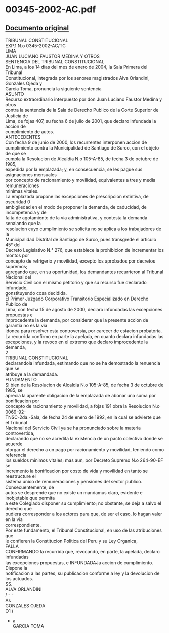 
00345-2002-AC.pdf
=================
  
[Documento original](https://tc.gob.pe/jurisprudencia/2004/00345-2002-AC.pdf)  
---  
TRIBUNAL CONSTITUCIONAL  
EXP.1 N.o 0345-2002-AC/TC  
LIMA  
JUAN LUCIANO FAUSTOR MEDINA Y OTROS  
SENTENCIA DEL TRIBUNAL CONSTITUCIONAL  
En Lima, a los 14 dias del mes de enero de 2004, la Sala Primera del Tribunal  
Constitucional, integrada por los senores magistrados Alva Orlandini, Gonzales Ojeda y  
Garcia Toma, pronuncia la siguiente sentencia  
ASUNTO  
Recurso extraordinario interpuesto por don Juan Luciano Faustor Medina y otros  
contra la sentencia de la Sala de Derecho Publico de la Corte Superior de Justicia de  
Lima, de fojas 407, su fecha 6 de julio de 2001, que declaro infundada la accion de  
cumplimiento de autos.  
ANTECEDENTES  
Con fecha 9 de junio de 2000, los recurrentes interponen accion de  
cumplimiento contra la Municipalidad de Santiago de Surco, con el objeto de que se  
cumpla la Resolucion de Alcaldia N.o 105-A-85, de fecha 3 de octubre de 1985,  
expedida por la emplazada; y, en consecuencia, se les pague sus asignaciones mensuales  
por concepto de racionamiento y movilidad, equivalentes a tres y media remuneraciones  
minimas vitales.  
La emplazada propone las excepciones de prescripcion extintiva, de oscuridad 0  
ambigiiedad en el modo de proponer la demanda, de caducidad, de incompetencia y de  
falta de agotamiento de la via administrativa, y contesta la demanda senalando que la  
resolucion cuyo cumplimiento se solicita no se aplica a los trabajadores de la  
Municipalidad Distrital de Santiago de Surco, pues transgrede el articulo 45° del  
Decreto Legislativo N.° 276, que establece la prohibicion de incrementar los montos por  
concepto de refrigerio y movilidad, excepto los aprobados por decretos supremos;  
agregando que, en su oportunidad, los demandantes recurrieron al Tribunal Nacional del  
Servicio Civil con el mismo petitorio y que su recurso fue declarado infundado,  
gonstituyendo cosa decidida.  
El Primer Juzgado Corporativo Transitorio Especializado en Derecho Publico de  
Lima, con fecha 15 de agosto de 2000, declaro infundadas las excepciones propuestas e  
improcedente la demanda, por considerar que la presente accion de garantia no es la via  
idonea para resolver esta controversia, por carecer de estacion probatoria.  
La recurrida confirmo en parte la apelada, en cuanto declara infundadas las  
excepciones, y la revoco en el extremo que declaro improcedente la demanda,  
2  
TRIBUNAL CONSTITUCIONAL  
declarandola infundada, estimando que no se ha demostrado la renuencia que se  
atribuye a la demandada.  
FUNDAMENTO  
Si bien de la Resolucion de Alcaldia N.o 105-A-85, de fecha 3 de octubre de 1985, se  
aprecia la aparente obligacion de la emplazada de abonar una suma por bonificacion por  
concepto de racionamiento y movilidad, a fojas 191 obra la Resolucion N.o 0069-92-  
TNSC-2da.-Sala, de fecha 24 de enero de 1992, en la cual se advierte que el Tribunal  
Nacional del Servicio Civil ya se ha pronunciado sobre la materia controvertida,  
declarando que no se acredita la existencia de un pacto colectivo donde se acuerde  
otorgar el derecho a un pago por racionamiento y movilidad, teniendo como referencia  
los sueldos minimos vitales; mas aun, por Decreto Supremo N.o 264-90-EF se  
incremento la bonificacion por costo de vida y movilidad en tanto se reestructure el  
sistema unico de remuneraciones y pensiones del sector publico. Consecuentemente, de  
autos se desprende que no existe un mandamus claro, evidente e inobjetable que permita  
a este Colegiado disponer su cumplimiento; no obstante, se deja a salvo el derecho que  
pudiera corresponder a los actores para que, de ser el caso, lo hagan valer en la via  
correspondiente.  
Por este fundamento, el Tribunal Constitucional, en uso de las atribuciones que  
le confieren la Constitucion Politica del Peru y su Ley Organica,  
FALLA  
CONFIRMANDO la recurrida que, revocando, en parte, la apelada, declaro infundadas  
las excepciones propuestas, e INFUNDADAJa accion de cumplimiento. Dispone la  
notificacion a las partes, su publicacion conforme a ley y la devolucion de los actuados.  
SS.  
ALVA ORLANDINI  
/ - -  
As  
GONZALES OJEDA  
O1 (  
- a  
GARCIA TOMA